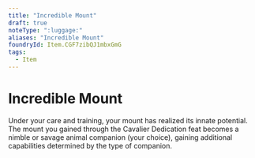 ```yaml
---
title: "Incredible Mount"
draft: true
noteType: ":luggage:"
aliases: "Incredible Mount"
foundryId: Item.CGF7zibQJ1mbxGmG
tags:
  - Item
---
```


# Incredible Mount

Under your care and training, your mount has realized its innate potential. The mount you gained through the Cavalier Dedication feat becomes a nimble or savage animal companion (your choice), gaining additional capabilities determined by the type of companion.
